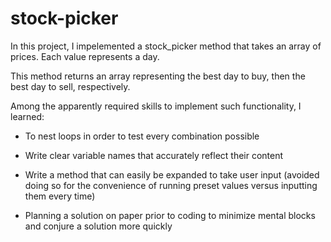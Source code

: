 # stock-picker

In this project, I impelemented a stock_picker method that takes an array of prices. Each value represents a day.

This method returns an array representing the best day to buy, then the best day to sell, respectively.

Among the apparently required skills to implement such functionality, I learned:

* To nest loops in order to test every combination possible

* Write clear variable names that accurately reflect their content

* Write a method that can easily be expanded to take user input (avoided doing so for the convenience of running preset values versus inputting them every time)

* Planning a solution on paper prior to coding to minimize mental blocks and conjure a solution more quickly
